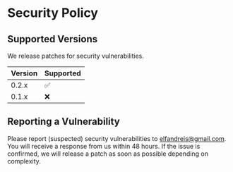 # Security Policy

## Supported Versions

We release patches for security vulnerabilities. 


| Version | Supported          |
| ------- | ------------------ |
| 0.2.x   | :white_check_mark: |
| 0.1.x   | :x:                |

## Reporting a Vulnerability

Please report (suspected) security vulnerabilities to elfandreis@gmail.com. You will receive a response from us within 48 hours. If the issue is confirmed, we will release a patch as soon as possible depending on complexity.
